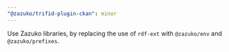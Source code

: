 ```yaml
---
"@zazuko/trifid-plugin-ckan": minor
---
```


Use Zazuko libraries, by replacing the use of `rdf-ext` with `@zazuko/env` and `@zazuko/prefixes`.
